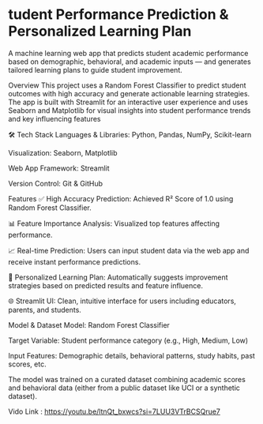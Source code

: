 ﻿# tudent Performance Prediction & Personalized Learning Plan

A machine learning web app that predicts student academic performance based on demographic, behavioral, and academic inputs — and generates tailored learning plans to guide student improvement.

Overview
This project uses a Random Forest Classifier to predict student outcomes with high accuracy and generate actionable learning strategies. The app is built with Streamlit for an interactive user experience and uses Seaborn and Matplotlib for visual insights into student performance trends and key influencing features


🛠️ Tech Stack
Languages & Libraries: Python, Pandas, NumPy, Scikit-learn

Visualization: Seaborn, Matplotlib

Web App Framework: Streamlit

Version Control: Git & GitHub



 Features
✅ High Accuracy Prediction: Achieved R² Score of 1.0 using Random Forest Classifier.

📊 Feature Importance Analysis: Visualized top features affecting performance.

📈 Real-time Prediction: Users can input student data via the web app and receive instant performance predictions.

🎯 Personalized Learning Plan: Automatically suggests improvement strategies based on predicted results and feature influence.

🌐 Streamlit UI: Clean, intuitive interface for users including educators, parents, and students.

Model & Dataset
Model: Random Forest Classifier

Target Variable: Student performance category (e.g., High, Medium, Low)

Input Features: Demographic details, behavioral patterns, study habits, past scores, etc.

The model was trained on a curated dataset combining academic scores and behavioral data (either from a public dataset like UCI or a synthetic dataset).

Vido Link : https://youtu.be/ltnQt_bxwcs?si=7LUU3VTrBCSQrue7



